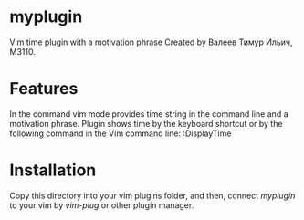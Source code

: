 # myplugin
Vim time plugin with a motivation phrase
Created by Валеев Тимур Ильич, М3110.

# Features
In the command vim mode provides time string in the command line and a motivation phrase.
Plugin shows time by the <pt> keyboard shortcut or by the following command in the Vim command line: :DisplayTime

# Installation 
Copy this directory into your vim plugins folder, and then, connect *myplugin* to your vim by *vim-plug* or other plugin manager.
